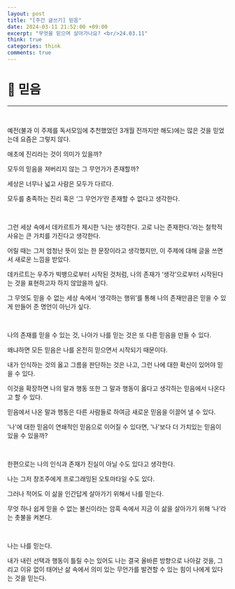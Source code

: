 ```yaml
---
layout: post
title: "[주간 글쓰기] 믿음"
date: 2024-03-11 21:52:00 +09:00
excerpt: "무엇을 믿으며 살아가나요? <br/>24.03.11"
think: true
categories: think
comments: true
---
```

# 📌 믿음
---------------------------

<!-- <figure>
    <a href="/assets/img/cs/2022-08-07/server.png"><img src="/assets/img/cs/2022-08-08/server.png"></a>    
    <figcaption style="text-align:center"></figcaption>
</figure> -->

​

예전(불과 이 주제를 독서모임에 추천했었던 3개월 전까지만 해도)에는 많은 것을 믿었는데 요즘은 그렇지 않다.

애초에 진리라는 것이 의미가 있을까?

모두의 믿음을 져버리지 않는 그 무언가가 존재할까?

세상은 너무나 넓고 사람은 모두가 다르다.

모두를 충족하는 진리 혹은 ‘그 무언가’란 존재할 수 없다고 생각한다.

​<br/>

그런 세상 속에서 데카르트가 제시한 ‘나는 생각한다. 고로 나는 존재한다.’라는 철학적 사유는 큰 가치를 가진다고 생각한다.

어릴 때는 그저 엄청난 뜻이 있는 한 문장이라고 생각했지만, 이 주제에 대해 글을 쓰면서 새로운 느낌을 받았다.

데카르트는 우주가 빅뱅으로부터 시작된 것처럼, 나의 존재가 ‘생각’으로부터 시작된다는 것을 표현하고자 하지 않았을까 싶다.

그 무엇도 믿을 수 없는 세상 속에서 ‘생각하는 행위’를 통해 나의 존재만큼은 믿을 수 있게 만들어 준 명언이 아닌가 싶다.

​​<br/>

나의 존재를 믿을 수 있는 것, 나아가 나를 믿는 것은 또 다른 믿음을 만들 수 있다.

왜냐하면 모든 믿음은 나를 온전히 믿으면서 시작되기 때문이다.

내가 인식하는 것의 옳고 그름을 판단하는 것은 나고, 그런 나에 대한 확신이 있어야 믿을 수 있다.

이것을 확장하면 나의 말과 행동 또한 그 말과 행동이 옳다고 생각하는 믿음에서 나온다고 할 수 있다.

믿음에서 나온 말과 행동은 다른 사람들로 하여금 새로운 믿음을 이끌어 낼 수 있다.

'나'에 대한 믿음이 연쇄적인 믿음으로 이어질 수 있다면, '나'보다 더 가치있는 믿음이 있을 수 있을까?

​​<br/>

한편으로는 나의 인식과 존재가 진실이 아닐 수도 있다고 생각한다.

나는 그저 창조주에게 프로그래밍된 오토마타일 수도 있다.

그러나 적어도 이 삶을 인간답게 살아가기 위해서 나를 믿는다.

무엇 하나 쉽게 믿을 수 없는 불신이라는 암흑 속에서 지금 이 삶을 살아가기 위해 ‘나’라는 촛불을 켜본다.

​​<br/>

나는 나를 믿는다.

내가 내린 선택과 행동이 틀릴 수는 있어도 나는 결국 올바른 방향으로 나아갈 것을, 그리고 이유 없이 태어난 삶 속에서 의미 있는 무언가를 발견할 수 있는 힘이 나에게 있다는 것을 믿는다.

<br/>
<br/>
<br/>
<br/>


[jekyll-docs]: https://jekyllrb.com/docs/home
[jekyll-gh]:   https://github.com/jekyll/jekyll
[jekyll-talk]: https://talk.jekyllrb.com/

